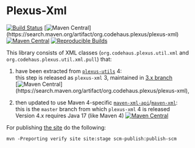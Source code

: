 Plexus-Xml
============

[![Build Status](https://github.com/codehaus-plexus/plexus-xml/actions/workflows/maven.yml/badge.svg)](https://github.com/codehaus-plexus/plexus-xml/actions)
[![Maven Central](https://img.shields.io/maven-central/v/org.codehaus.plexus/plexus-xml.svg?label=Maven%20Central&versionPrefix=3.)](https://search.maven.org/artifact/org.codehaus.plexus/plexus-xml)
[![Maven Central](https://img.shields.io/maven-central/v/org.codehaus.plexus/plexus-xml.svg?label=Maven%20Central)](https://search.maven.org/artifact/org.codehaus.plexus/plexus-xml)
[![Reproducible Builds](https://img.shields.io/endpoint?url=https://raw.githubusercontent.com/jvm-repo-rebuild/reproducible-central/master/content/org/codehaus/plexus/plexus-xml/badge.json)](https://github.com/jvm-repo-rebuild/reproducible-central/blob/master/content/org/codehaus/plexus/plexus-xml/README.md)

This library consists of XML classes (`org.codehaus.plexus.util.xml` and `org.codehaus.plexus.util.xml.pull`) that:

1. have been extracted from [`plexus-utils`](https://github.com/codehaus-plexus/plexus-utils/) 4:\
   this step is released as `plexus-xml` 3, maintained in [3.x branch](tree/3.x)\
   [![Maven Central](https://img.shields.io/maven-central/v/org.codehaus.plexus/plexus-xml.svg?label=Maven%20Central&versionPrefix=3.)](https://search.maven.org/artifact/org.codehaus.plexus/plexus-xml),

2. then updated to use Maven 4-specific [`maven-xml-api`](https://github.com/apache/maven/tree/maven-4.0.0-rc-2/api/maven-api-xml)/[`maven-xml`](https://github.com/apache/maven/tree/maven-4.0.0-rc-2/maven-xml):\
   this is the `master` branch from which `plexus-xml` 4 is released\
   Version 4.x requires Java 17 (like Maven 4)
   [![Maven Central](https://img.shields.io/maven-central/v/org.codehaus.plexus/plexus-xml.svg?label=Maven%20Central)](https://search.maven.org/artifact/org.codehaus.plexus/plexus-xml)

For publishing [the site](https://codehaus-plexus.github.io/plexus-xml/) do the following:

```
mvn -Preporting verify site site:stage scm-publish:publish-scm
```

